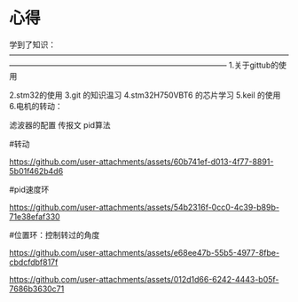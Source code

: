 # 心得

学到了知识：
————————————————————————————————————————————————————————————————
1.关于gittub的使用

2.stm32的使用
3.git 的知识温习
4.stm32H750VBT6 的芯片学习
5.keil 的使用
6.电机的转动：

滤波器的配置
传报文
pid算法







#转动

https://github.com/user-attachments/assets/60b741ef-d013-4f77-8891-5b01f462b4d6




#pid速度环



https://github.com/user-attachments/assets/54b2316f-0cc0-4c39-b89b-71e38efaf330



#位置环：控制转过的角度

https://github.com/user-attachments/assets/e68ee47b-55b5-4977-8fbe-cbdcfdbf817f


https://github.com/user-attachments/assets/012d1d66-6242-4443-b05f-7686b3630c71







